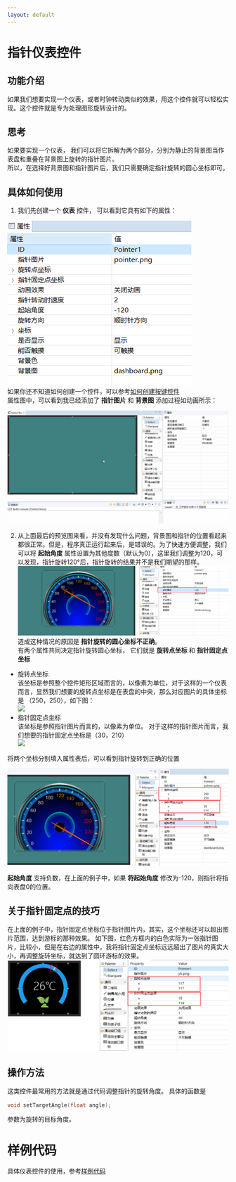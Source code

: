 ```yaml
---
layout: default
---
```




# 指针仪表控件
## 功能介绍
如果我们想要实现一个仪表，或者时钟转动类似的效果，用这个控件就可以轻松实现。这个控件就是专为处理图形旋转设计的。

## 思考
如果要实现一个仪表， 我们可以将它拆解为两个部分，分别为静止的背景图当作表盘和重叠在背景图上旋转的指针图片。  
所以，在选择好背景图和指针图片后，我们只需要确定指针旋转的圆心坐标即可。

## 具体如何使用  
1. 我们先创建一个 **仪表** 控件， 可以看到它具有如下的属性：   

 ![](assets/pointer/properties.png)  
 如果你还不知道如何创建一个控件，可以参考[如何创建按键控件](button#add_button)   
 属性图中，可以看到我已经添加了 **指针图片** 和 **背景图** 
 添加过程如动画所示：   
 
  ![](assets\pointer/add_pointer.gif)
 
2. 从上面最后的预览图来看，并没有发现什么问题，背景图和指针的位置看起来都很正常。但是，程序真正运行起来后，是错误的。为了快速方便调整，我们可以将 **起始角度** 属性设置为其他度数（默认为0），这里我们调整为120，可以发现，指针旋转120°后，指针旋转的结果并不是我们期望的那样。   
 ![](assets/pointer/start_angle_120.png)  
 造成这种情况的原因是 **指针旋转的圆心坐标不正确**。  
 有两个属性共同决定指针旋转圆心坐标， 它们就是 **旋转点坐标** 和 **指针固定点坐标**  
 * 旋转点坐标  
  该坐标是参照整个控件矩形区域而言的，以像素为单位，对于这样的一个仪表而言，显然我们想要的旋转点坐标是在表盘的中央，那么对应图片的具体坐标是 （250，250），如下图：  
   ![](https://box.kancloud.cn/940c7a9a077fdf8442ff4969a8e523c1_260x204.png)  
* 指针固定点坐标  
 该坐标是参照指针图片而言的，以像素为单位。  对于这样的指针图片而言，我们想要的指针固定点坐标是（30，210）  
 ![](https://box.kancloud.cn/05171e54018b720825d8e84c785f9aa5_80x146.png)  

将两个坐标分别填入属性表后，可以看到指针旋转到正确的位置   

![](assets/pointer/preview2.png)

**起始角度** 支持负数，在上面的例子中，如果 **将起始角度** 修改为-120，则指针将指向表盘0的位置。

## 关于指针固定点的技巧  
 在上面的例子中，指针固定点坐标位于指针图片内，其实，这个坐标还可以超出图片范围，达到游标的那种效果。 如下图，红色方框内的白色实际为一张指针图片，比较小，但是在右边的属性中，我将指针固定点坐标远远超出了图片的真实大小，再调整旋转坐标，就达到了圆环游标的效果。
 ![](assets/pointer/preview3.png)

## 操作方法  
这类控件最常用的方法就是通过代码调整指针的旋转角度。  具体的函数是  
```c++
void setTargetAngle(float angle);
```
参数为旋转的目标角度。

# 样例代码
具体仪表控件的使用，参考[样例代码](https://github.com/zkswe/Z11SDemoCode/archive/master.zip)  